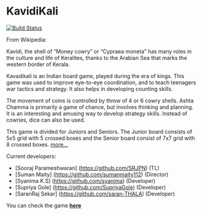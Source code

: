 # KavidiKali

[![Build Status](https://travis-ci.org/sumanmaity112/KavidiKali.svg?branch=master)](https://travis-ci.org/sumanmaity112/KavidiKali)

From Wikipedia:

Kavidi, the shell of “Money cowry” or “Cypraea moneta” has many roles in the culture and life of Keralites, thanks to the Arabian Sea that marks the western border of Kerala.

Kavadikali is an Indian board game, played during the era of kings. This game was used to improve eye-to-eye coordination, and to teach teenagers war tactics and strategy. It also helps in developing counting skills.

The movement of coins is controlled by throw of 4 or 6 cowry shells. Ashta Chamma is primarily a game of chance, but involves thinking and planning. It is an interesting and amusing way to develop strategy skills. Instead of cowries, dice can also be used.

This game is divided for Juniors and Seniors. The Junior board consists of 5x5 grid with 5 crossed boxes and the Senior board consist of 7x7 grid with 8 crossed boxes. [more...](https://en.wikipedia.org/wiki/Ashta_Chamma_(board_game))

Current developers:

* [Sooraj Parameshwaran] (https://github.com/SRJPN) (TL)
* [Suman Maity] (https://github.com/sumanmaity112) (Director)
* [Syanima K.S] (https://github.com/syanima) (Developer)
* [Supriya Gole] (https://github.com/SupriyaGole) (Developer)
* [SaranRaj Sekar] (https://github.com/saran-THALA) (Developer)

You can check the game **[here](https://kavidikali-5stars.rhcloud.com/)**
